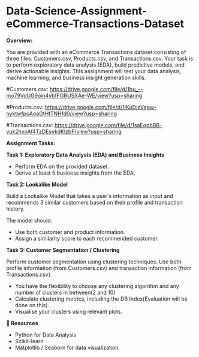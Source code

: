 # Data-Science-Assignment-eCommerce-Transactions-Dataset

**Overview:**

You are provided with an eCommerce Transactions dataset consisting of three files: Customers.csv, Products.csv, and Transactions.csv. Your task is to perform 
exploratory data analysis (EDA), build predictive models, and derive actionable insights. This assignment will test your data analysis, machine learning, and business insight generation skills.

#Customers.csv: https://drive.google.com/file/d/1bu_--mo79VdUG9oin4ybfFGRUSXAe-WE/view?usp=sharing

#Products.csv: https://drive.google.com/file/d/1IKuDizVapw-hyktwfpoAoaGtHtTNHfd0/view?usp=sharing 

#Transactions.csv: https://drive.google.com/file/d/1saEqdbBB-vuk2hxoAf4TzDEsykdKlzbF/view?usp=sharing


**Assignment Tasks:** 

**Task 1:  Exploratory Data Analysis (EDA) and Business Insights** 

- Perform EDA on the provided dataset. 
- Derive at least 5 business insights from the EDA.

**Task 2: Lookalike Model**

Build a Lookalike Model that takes a user's information as input and recommends 3 similar 
customers based on their profile and transaction history.

The model should: 
- Use both customer and product information. 
- Assign a similarity score to each recommended customer.   

**Task 3: Customer Segmentation / Clustering**

Perform customer segmentation using clustering techniques. Use both profile information 
(from Customers.csv) and transaction information (from Transactions.csv). 

- You have the flexibility to choose any clustering algorithm and any number of clusters in between(2 and 10)
- Calculate clustering metrics, including the DB Index(Evaluation will be done on this). 
- Visualise your clusters using relevant plots. 






**🔗 Resources**
- Python for Data Analysis
- Scikit-learn
- Matplotlib / Seaborn for data visualization.






